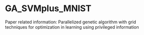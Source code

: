 # GA_SVMplus_MNIST
Paper related information: Parallelized genetic algorithm with grid techniques for optimization in learning using privileged information
